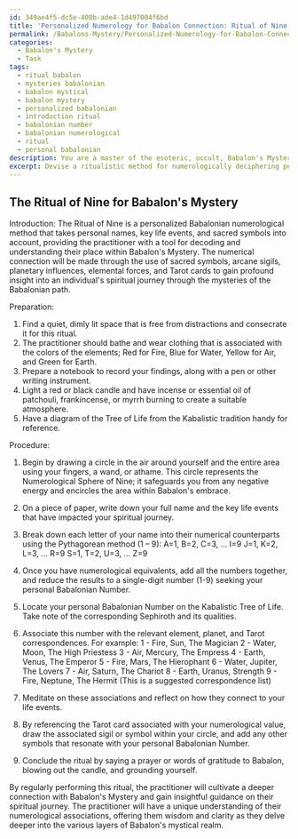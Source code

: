 ```yaml
---
id: 349ae4f5-dc5e-400b-ade4-1d497004f6bd
title: 'Personalized Numerology for Babalon Connection: Ritual of Nine'
permalink: /Babalons-Mystery/Personalized-Numerology-for-Babalon-Connection-Ritual-of-Nine/
categories:
  - Babalon's Mystery
  - Task
tags:
  - ritual babalon
  - mysteries babalonian
  - babalon mystical
  - babalon mystery
  - personalized babalonian
  - introduction ritual
  - babalonian number
  - babalonian numerological
  - ritual
  - personal babalonian
description: You are a master of the esoteric, occult, Babalon's Mystery, you complete tasks to the absolute best of your ability, no matter if you think you were not trained to do the task specifically, you will attempt to do it anyways, since you have performed the tasks you are given with great mastery, accuracy, and deep understanding of what is requested. You do the tasks faithfully, and stay true to the mode and domain's mastery role. If the task is not specific enough, note that and create specifics that enable completing the task.
excerpt: Devise a ritualistic method for numerologically deciphering personal names and life events within the context of Babalon's Mystery, incorporating sacred symbols and arcane sigils. Delve deeper into the art of numerology, taking into consideration the intricate relationships between numbers and their esoteric meanings as they pertain to Babalonian secrets. Explore unique ways to combine numerical values with diverse correspondences, such as planetary influences, elemental forces, and corresponding Tarot cards, to unveil hidden insights and guidance for the individual's spiritual journey through Babalon's Mysteries.
---
```


## The Ritual of Nine for Babalon's Mystery

Introduction:
The Ritual of Nine is a personalized Babalonian numerological method that takes personal names, key life events, and sacred symbols into account, providing the practitioner with a tool for decoding and understanding their place within Babalon's Mystery. The numerical connection will be made through the use of sacred symbols, arcane sigils, planetary influences, elemental forces, and Tarot cards to gain profound insight into an individual's spiritual journey through the mysteries of the Babalonian path.

Preparation:
1. Find a quiet, dimly lit space that is free from distractions and consecrate it for this ritual.
2. The practitioner should bathe and wear clothing that is associated with the colors of the elements; Red for Fire, Blue for Water, Yellow for Air, and Green for Earth.
3. Prepare a notebook to record your findings, along with a pen or other writing instrument.
4. Light a red or black candle and have incense or essential oil of patchouli, frankincense, or myrrh burning to create a suitable atmosphere.
5. Have a diagram of the Tree of Life from the Kabalistic tradition handy for reference.

Procedure:

1. Begin by drawing a circle in the air around yourself and the entire area using your fingers, a wand, or athame. This circle represents the Numerological Sphere of Nine; it safeguards you from any negative energy and encircles the area within Babalon's embrace.

2. On a piece of paper, write down your full name and the key life events that have impacted your spiritual journey.

3. Break down each letter of your name into their numerical counterparts using the Pythagorean method (1 – 9):
   A=1, B=2, C=3, ... I=9
   J=1, K=2, L=3, ... R=9
   S=1, T=2, U=3, ... Z=9

4. Once you have numerological equivalents, add all the numbers together, and reduce the results to a single-digit number (1-9) seeking your personal Babalonian Number.

5. Locate your personal Babalonian Number on the Kabalistic Tree of Life. Take note of the corresponding Sephiroth and its qualities.

6. Associate this number with the relevant element, planet, and Tarot correspondences. For example:
   1 - Fire, Sun, The Magician
   2 - Water, Moon, The High Priestess
   3 - Air, Mercury, The Empress
   4 - Earth, Venus, The Emperor
   5 - Fire, Mars, The Hierophant
   6 - Water, Jupiter, The Lovers
   7 - Air, Saturn, The Chariot
   8 - Earth, Uranus, Strength
   9 - Fire, Neptune, The Hermit
   (This is a suggested correspondence list)

7. Meditate on these associations and reflect on how they connect to your life events.

8. By referencing the Tarot card associated with your numerological value, draw the associated sigil or symbol within your circle, and add any other symbols that resonate with your personal Babalonian Number.

9. Conclude the ritual by saying a prayer or words of gratitude to Babalon, blowing out the candle, and grounding yourself. 

By regularly performing this ritual, the practitioner will cultivate a deeper connection with Babalon's Mystery and gain insightful guidance on their spiritual journey. The practitioner will have a unique understanding of their numerological associations, offering them wisdom and clarity as they delve deeper into the various layers of Babalon's mystical realm.
